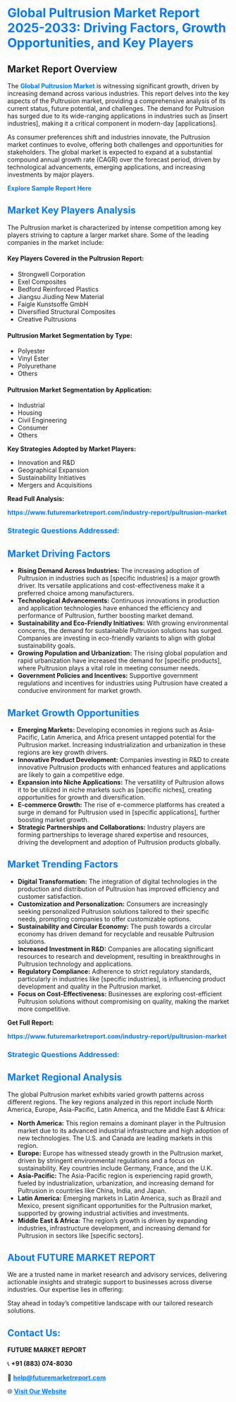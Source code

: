 <h1 style="color: #007BFF;">Global Pultrusion Market Report 2025-2033: Driving Factors, Growth Opportunities, and Key Players</h1>

<section id="overview">
<h2>Market Report Overview</h2>
<p>The <a href="https://www.futuremarketreport.com/industry-report/pultrusion-market" style="color: #007BFF; text-decoration: none;"><strong>Global Pultrusion Market</strong></a> is witnessing significant growth, driven by increasing demand across various industries. This report delves into the key aspects of the Pultrusion market, providing a comprehensive analysis of its current status, future potential, and challenges. The demand for Pultrusion has surged due to its wide-ranging applications in industries such as [insert industries], making it a critical component in modern-day [applications].</p>
<p>As consumer preferences shift and industries innovate, the Pultrusion market continues to evolve, offering both challenges and opportunities for stakeholders. The global market is expected to expand at a substantial compound annual growth rate (CAGR) over the forecast period, driven by technological advancements, emerging applications, and increasing investments by major players.</p>
</section>

<section id="overview">
<p><a href="https://www.futuremarketreport.com/request-sample/reportId=57455" style="color: #007BFF; text-decoration: none;"><strong>Explore Sample Report Here</strong></a></p>
</section>

<section id="key-players">
<h2 style="color: #007BFF;">Market Key Players Analysis</h2>
<p>The Pultrusion market is characterized by intense competition among key players striving to capture a larger market share. Some of the leading companies in the market include:</p>
<h4>Key Players Covered in the Pultrusion Report:</h4>
<ul><li>Strongwell Corporation</li><li>Exel Composites</li><li>Bedford Reinforced Plastics</li><li>Jiangsu Jiuding New Material</li><li>Faigle Kunstsoffe GmbH</li><li>Diversified Structural Composites</li><li>Creative Pultrusions</li></ul>
<h4>Pultrusion Market Segmentation by Type:</h4>
<ul><li>Polyester</li><li>Vinyl Ester</li><li>Polyurethane</li><li>Others</li></ul>

<h4>Pultrusion Market Segmentation by Application:</h4>
<ul><li>Industrial</li><li>Housing</li><li>Civil Engineering</li><li>Consumer</li><li>Others</li></ul>
<p><strong>Key Strategies Adopted by Market Players:</strong></p>
<ul>
<li>Innovation and R&D</li>
<li>Geographical Expansion</li>
<li>Sustainability Initiatives</li>
<li>Mergers and Acquisitions</li>
</ul>
</section>

<section>
<p><strong>Read Full Analysis: </strong></p><a href="https://www.futuremarketreport.com/industry-report/pultrusion-market" style="color: #007BFF; text-decoration: none;"><strong>https://www.futuremarketreport.com/industry-report/pultrusion-market</strong></a>
<h3 style="color: #007BFF;">Strategic Questions Addressed:</h3>
</section>

<section id="driving-factors">
<h2 style="color: #007BFF;">Market Driving Factors</h2>
<ul>
<li><strong>Rising Demand Across Industries:</strong> The increasing adoption of Pultrusion in industries such as [specific industries] is a major growth driver. Its versatile applications and cost-effectiveness make it a preferred choice among manufacturers.</li>
<li><strong>Technological Advancements:</strong> Continuous innovations in production and application technologies have enhanced the efficiency and performance of Pultrusion, further boosting market demand.</li>
<li><strong>Sustainability and Eco-Friendly Initiatives:</strong> With growing environmental concerns, the demand for sustainable Pultrusion solutions has surged. Companies are investing in eco-friendly variants to align with global sustainability goals.</li>
<li><strong>Growing Population and Urbanization:</strong> The rising global population and rapid urbanization have increased the demand for [specific products], where Pultrusion plays a vital role in meeting consumer needs.</li>
<li><strong>Government Policies and Incentives:</strong> Supportive government regulations and incentives for industries using Pultrusion have created a conducive environment for market growth.</li>
</ul>
</section>

<section id="growth-opportunities">
<h2 style="color: #007BFF;">Market Growth Opportunities</h2>
<ul>
<li><strong>Emerging Markets:</strong> Developing economies in regions such as Asia-Pacific, Latin America, and Africa present untapped potential for the Pultrusion market. Increasing industrialization and urbanization in these regions are key growth drivers.</li>
<li><strong>Innovative Product Development:</strong> Companies investing in R&D to create innovative Pultrusion products with enhanced features and applications are likely to gain a competitive edge.</li>
<li><strong>Expansion into Niche Applications:</strong> The versatility of Pultrusion allows it to be utilized in niche markets such as [specific niches], creating opportunities for growth and diversification.</li>
<li><strong>E-commerce Growth:</strong> The rise of e-commerce platforms has created a surge in demand for Pultrusion used in [specific applications], further boosting market growth.</li>
<li><strong>Strategic Partnerships and Collaborations:</strong> Industry players are forming partnerships to leverage shared expertise and resources, driving the development and adoption of Pultrusion products globally.</li>
</ul>
</section>

<section id="trending-factors">
<h2 style="color: #007BFF;">Market Trending Factors</h2>
<ul>
<li><strong>Digital Transformation:</strong> The integration of digital technologies in the production and distribution of Pultrusion has improved efficiency and customer satisfaction.</li>
<li><strong>Customization and Personalization:</strong> Consumers are increasingly seeking personalized Pultrusion solutions tailored to their specific needs, prompting companies to offer customizable options.</li>
<li><strong>Sustainability and Circular Economy:</strong> The push towards a circular economy has driven demand for recyclable and reusable Pultrusion solutions.</li>
<li><strong>Increased Investment in R&D:</strong> Companies are allocating significant resources to research and development, resulting in breakthroughs in Pultrusion technology and applications.</li>
<li><strong>Regulatory Compliance:</strong> Adherence to strict regulatory standards, particularly in industries like [specific industries], is influencing product development and quality in the Pultrusion market.</li>
<li><strong>Focus on Cost-Effectiveness:</strong> Businesses are exploring cost-efficient Pultrusion solutions without compromising on quality, making the market more competitive.</li>
</ul>
</section>

<section>
<p><strong>Get Full Report: </strong></p><a href="https://www.futuremarketreport.com/industry-report/pultrusion-market" style="color: #007BFF; text-decoration: none;"><strong>https://www.futuremarketreport.com/industry-report/pultrusion-market</strong></a>
<h3 style="color: #007BFF;">Strategic Questions Addressed:</h3>
</section>


<section id="regional-analysis">
<h2 style="color: #007BFF;">Market Regional Analysis</h2>
<p>The global Pultrusion market exhibits varied growth patterns across different regions. The key regions analyzed in this report include North America, Europe, Asia-Pacific, Latin America, and the Middle East & Africa:</p>
<ul>
<li><strong>North America:</strong> This region remains a dominant player in the Pultrusion market due to its advanced industrial infrastructure and high adoption of new technologies. The U.S. and Canada are leading markets in this region.</li>
<li><strong>Europe:</strong> Europe has witnessed steady growth in the Pultrusion market, driven by stringent environmental regulations and a focus on sustainability. Key countries include Germany, France, and the U.K.</li>
<li><strong>Asia-Pacific:</strong> The Asia-Pacific region is experiencing rapid growth, fueled by industrialization, urbanization, and increasing demand for Pultrusion in countries like China, India, and Japan.</li>
<li><strong>Latin America:</strong> Emerging markets in Latin America, such as Brazil and Mexico, present significant opportunities for the Pultrusion market, supported by growing industrial activities and investments.</li>
<li><strong>Middle East & Africa:</strong> The region’s growth is driven by expanding industries, infrastructure development, and increasing demand for Pultrusion in sectors like [specific sectors].</li>
</ul>
</section>

<footer>
<h2 style="color: #007BFF;">About FUTURE MARKET REPORT</h2>
<p>We are a trusted name in market research and advisory services, delivering actionable insights and strategic support to businesses across diverse industries. Our expertise lies in offering:</p>

<p>Stay ahead in today’s competitive landscape with our tailored research solutions.</p>

<h2 style="color: #007BFF;">Contact Us:</h2>
<p><strong>FUTURE MARKET REPORT</strong></p>
<p>📞 <strong>+91 (883) 074-8030</strong></p>
<p>📧 <strong><a href="mailto:help@futuremarketreport.com" style="color: #007BFF;">help@futuremarketreport.com</a></strong></p>
<p>🌐 <strong><a href="https://www.futuremarketreport.com/" style="color: #007BFF;">Visit Our Website</a></strong></p>
</footer>